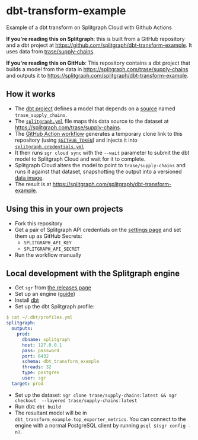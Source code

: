 # dbt-transform-example

Example of a dbt transform on Splitgraph Cloud with Github Actions

**If you're reading this on Splitgraph**: this is built from a GitHub 
repository 
and a dbt project at https://github.com/splitgraph/dbt-transform-example. It 
uses data from [trase/supply-chains](/trase/supply-chains).

**If you're reading this on GitHub**: This repository contains a dbt project 
that builds a model from the data in 
https://splitgraph.com/trase/supply-chains and outputs it to
https://splitgraph.com/splitgraph/dbt-transform-example.

## How it works

  * The [dbt project](https://github.com/splitgraph/dbt-transform-example/blob/dbt_project.yml) 
defines a model that depends on a [source](https://github.com/splitgraph/dbt-transform-example/blob/main/models/staging/sources.yml#L6) named `trase_supply_chains`. 
  * The [`splitgraph.yml`](https://github.com/splitgraph/dbt-transform-example/blob/splitgraph.yml) 
file maps this data source to the dataset at https://splitgraph.com/trase/supply-chains.
  * The [GitHub Action workflow](https://github.com/splitgraph/dbt-transform-example/blob/main/.github/workflows/build.yml) 
  generates a temporary clone link to this repository (using 
    [`$GITHUB_TOKEN`](https://docs.github.com/en/actions/security-guides/automatic-token-authentication))
  and injects it into [`splitgraph.credentials.yml`](https://github.com/splitgraph/dbt-transform-example/blob/splitgraph.credentials.yml)
  * It then runs `sgr cloud sync` with the `--wait` parameter to submit the 
    dbt model to Splitgraph Cloud and wait for it to complete.
  * Splitgraph Cloud alters the model to point to `trase/supply-chains` and 
    runs it against that dataset, snapshotting the output into a versioned 
    [data image](https://www.splitgraph.com/docs/concepts/images).
  * The result is at https://splitgraph.com/splitgraph/dbt-transform-example.

## Using this in your own projects

  * Fork this repository
  * Get a pair of Splitgraph API credentials on the [settings page](https://www.splitgraph.com/settings/sql-credentials)
    and set them up as GitHub Secrets:
    * `SPLITGRAPH_API_KEY`
    * `SPLITGRAPH_API_SECRET`
  * Run the workflow manually

## Local development with the Splitgraph engine

  * Get `sgr` from [the releases page](https://github.com/splitgraph/splitgraph/releases) 
  * Set up an engine ([guide](https://www.splitgraph.com/docs/getting-started/installation#manual))
  * Install [dbt](https://docs.getdbt.com/dbt-cli/install/overview)
  * Set up the dbt Splitgraph profile:

```yaml
$ cat ~/.dbt/profiles.yml 
splitgraph:
  outputs:
    prod:
      dbname: splitgraph
      host: 127.0.0.1
      pass: password
      port: 6432
      schema: dbt_transform_example
      threads: 32
      type: postgres
      user: sgr
  target: prod

```

  * Set up the dataset: `sgr clone trase/supply-chains:latest && sgr checkout 
    --layered trase/supply-chains:latest`
  * Run dbt: `dbt build`
  * The resultant model will be in `dbt_transform_example.top_exporter_metrics`. 
    You can connect to the engine with a normal PostgreSQL client by running 
    `psql $(sgr config -n)`.
